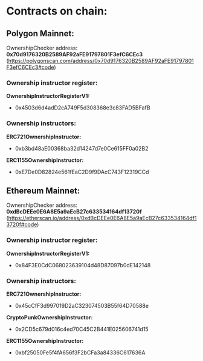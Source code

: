 # Contracts on chain:

## Polygon Mainnet:

OwnershipChecker address: **0x70d9176320B2589AF92aFE91797801F3efC6CEc3**
(https://polygonscan.com/address/0x70d9176320B2589AF92aFE91797801F3efC6CEc3#code)

### Ownership instructor register:

**OwnershipInstructorRegisterV1:**
- 0x4503d6d4adD2cA749F5d308368e3c83FAD5BFafB

### Ownership instructors:

**ERC721OwnershipInstructor:**
 - 0xb3bd48aE00368ba32d14247d7e0Ce615FF0a02B2
 
**ERC1155OwnershipInstructor:**
 - 0xE7De0D82824e561fEaC2D9f9DAcC743F12319CCd


## Ethereum Mainnet:

OwnershipChecker address: **0xdBcDEEe0E6A8E5a9aEcB27c633534164df13720f** (https://etherscan.io/address/0xdBcDEEe0E6A8E5a9aEcB27c633534164df13720f#code)
### Ownership instructor register:

**OwnershipInstructorRegisterV1:**
- 0x84F3E0CdC068023639104d48D87097b0dE142148


### Ownership instructors:

**ERC721OwnershipInstructor:**
 - 0x45cCfF3d997019D2aC323074503B55f64D70588e

**CryptoPunkOwnershipInstructor:**
 - 0x2CD5c679d016c4ed70C45C2B441E025606741d15
  
**ERC1155OwnershipInstructor:**
 - 0xbf25050Fe5f4fA656f3F2bCFa3a84336C617636A
